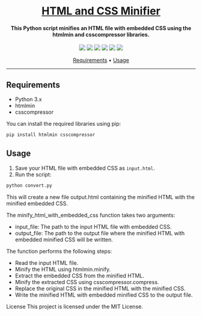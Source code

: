 <h1 align="center"><a href="https://github.com/ronknight/HTML-and-CSS-Minifier">HTML and CSS Minifier</a></h1>
<h4 align="center">This Python script minifies an HTML file with embedded CSS using the htmlmin and csscompressor libraries.</h4>

<p align="center">
<a href="https://twitter.com/r0nknight"><img src="https://img.shields.io/twitter/follow/r0nknight?style=social"></a>
<a href="https://github.com/ronknight?tab=followers"><img src="https://img.shields.io/github/followers/ronknight?style=social"></a>
<a href="https://github.com/ronknight/HTML-and-CSS-Minifier/issues"><img src="https://img.shields.io/badge/contributions-welcome-brightgreen.svg?style=flat"></a>
<a href="https://github.com/ronknight/HTML-and-CSS-Minifier/blob/master/LICENSE"><img src="https://img.shields.io/badge/License-MIT-yellow.svg"></a>
<a href="#"><img src="https://img.shields.io/badge/Made%20with-Python-1f425f.svg"></a>
<a href="#"><img src="https://img.shields.io/badge/Made%20with%20%F0%9F%A4%8D%20by%20-%20Ronknight%20-%20red"></a>
</p>

<p align="center">
  <a href="#requirements">Requirements</a> •
  <a href="#usage">Usage</a>
</p>

---
## Requirements

- Python 3.x
- htmlmin
- csscompressor

You can install the required libraries using pip:

```bash
pip install htmlmin csscompressor
```

## Usage

1. Save your HTML file with embedded CSS as `input.html`.
2. Run the script:

```python
python convert.py
```

This will create a new file output.html containing the minified HTML with the minified embedded CSS.

The minify_html_with_embedded_css function takes two arguments:

- input_file: The path to the input HTML file with embedded CSS.
- output_file: The path to the output file where the minified HTML with embedded minified CSS will be written.

The function performs the following steps:
- Read the input HTML file.
- Minify the HTML using htmlmin.minify.
- Extract the embedded CSS from the minified HTML.
- Minify the extracted CSS using csscompressor.compress.
- Replace the original CSS in the minified HTML with the minified CSS.
- Write the minified HTML with embedded minified CSS to the output file.

License
This project is licensed under the MIT License.